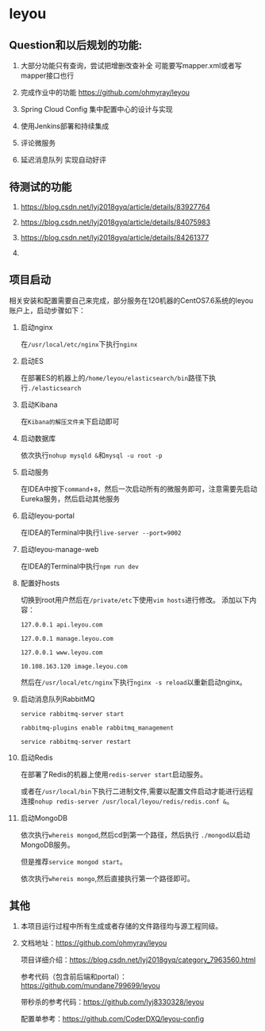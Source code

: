 # leyou

## Question和以后规划的功能:


1. 大部分功能只有查询，尝试把增删改查补全  可能要写mapper.xml或者写mapper接口也行

2. 完成作业中的功能 https://github.com/ohmyray/leyou

3. Spring Cloud Config 集中配置中心的设计与实现

4. 使用Jenkins部署和持续集成

5. 评论微服务

6. 延迟消息队列 实现自动好评

## 待测试的功能

1. https://blog.csdn.net/lyj2018gyq/article/details/83927764

2. https://blog.csdn.net/lyj2018gyq/article/details/84075983

3. https://blog.csdn.net/lyj2018gyq/article/details/84261377

4. 



##  项目启动  
相关安装和配置需要自己来完成，部分服务在120机器的CentOS7.6系统的leyou账户上，启动步骤如下：

1. 启动nginx 

   在`/usr/local/etc/nginx`下执行`nginx`
   
2. 启动ES

   在部署ES的机器上的`/home/leyou/elasticsearch/bin`路径下执行`./elasticsearch`

3. 启动Kibana

   在`Kibana的解压文件夹`下启动即可
   
4. 启动数据库

   依次执行`nohup mysqld &`和`mysql -u root -p`

5. 启动服务

   在IDEA中按下`command`+`8`，然后一次启动所有的微服务即可，注意需要先启动Eureka服务，然后启动其他服务
   
6. 启动leyou-portal

   在IDEA的Terminal中执行`live-server --port=9002 `

7. 启动leyou-manage-web

   在IDEA的Terminal中执行`npm run dev`
   
8. 配置好hosts

   切换到root用户然后在`/private/etc`下使用`vim hosts`进行修改。
   添加以下内容：
   
   `127.0.0.1 api.leyou.com`
   
   `127.0.0.1 manage.leyou.com`
    
   `127.0.0.1 www.leyou.com`
    
   `10.108.163.120 image.leyou.com`
    
    然后在`/usr/local/etc/nginx`下执行`nginx -s reload`以重新启动nginx。

9. 启动消息队列RabbitMQ
   
   `service rabbitmq-server start`
   
   `rabbitmq-plugins enable rabbitmq_management`
   
   `service rabbitmq-server restart`
   
10. 启动Redis

    在部署了Redis的机器上使用`redis-server start`启动服务。
    
    或者在`/usr/local/bin`下执行二进制文件,需要以配置文件启动才能进行远程连接`nohup redis-server /usr/local/leyou/redis/redis.conf &`。
    
    
11. 启动MongoDB

    依次执行`whereis mongod`,然后cd到第一个路径，然后执行 `./mongod`以启动MongoDB服务。
    
    但是推荐`service mongod start`。
    
    依次执行`whereis mongo`,然后直接执行第一个路径即可。
   
    
 ## 其他
 
 1. 本项目运行过程中所有生成或者存储的文件路径均与源工程同级。
 
 2. 文档地址：https://github.com/ohmyray/leyou
 
    项目详细介绍：https://blog.csdn.net/lyj2018gyq/category_7963560.html
    
    参考代码（包含前后端和portal）：https://github.com/mundane799699/leyou
    
    带秒杀的参考代码：https://github.com/lyj8330328/leyou
 
    配置单参考：https://github.com/CoderDXQ/leyou-config

   
   
   
    
